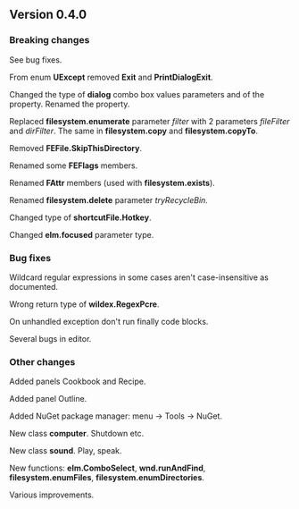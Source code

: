 ﻿## Version 0.4.0

### Breaking changes
See bug fixes.

From enum **UExcept** removed **Exit** and **PrintDialogExit**.

Changed the type of **dialog** combo box values parameters and of the property. Renamed the property.

Replaced **filesystem.enumerate** parameter *filter* with 2 parameters *fileFilter* and *dirFilter*. The same in **filesystem.copy** and **filesystem.copyTo**.

Removed **FEFile.SkipThisDirectory**.

Renamed some **FEFlags** members.

Renamed **FAttr** members (used with **filesystem.exists**).

Renamed **filesystem.delete** parameter *tryRecycleBin*.

Changed type of **shortcutFile.Hotkey**.

Changed **elm.focused** parameter type.


### Bug fixes
Wildcard regular expressions in some cases aren't case-insensitive as documented.

Wrong return type of **wildex.RegexPcre**.

On unhandled exception don't run finally code blocks.

Several bugs in editor.


### Other changes
Added panels Cookbook and Recipe.

Added panel Outline.

Added NuGet package manager: menu -> Tools -> NuGet.

New class **computer**. Shutdown etc.

New class **sound**. Play, speak.

New functions: **elm.ComboSelect**, **wnd.runAndFind**, **filesystem.enumFiles**, **filesystem.enumDirectories**.

Various improvements.
